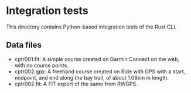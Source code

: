 # Integration tests

This directory contains Python-based integration tests of the Rust CLI.

## Data files

- cptr001.fit: A simple course created on Garmin Connect on the web, with no course points.
- cptr002.gpx: A freehand course created on Ride with GPS with a start, midpoint, and end along the bay trail, of about 1.06km in length.
- cptr002.fit: A FIT export of the same from RWGPS.
